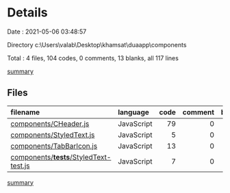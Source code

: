 # Details

Date : 2021-05-06 03:48:57

Directory c:\Users\valab\Desktop\khamsat\duaapp\components

Total : 4 files,  104 codes, 0 comments, 13 blanks, all 117 lines

[summary](results.md)

## Files
| filename | language | code | comment | blank | total |
| :--- | :--- | ---: | ---: | ---: | ---: |
| [components/CHeader.js](/components/CHeader.js) | JavaScript | 79 | 0 | 4 | 83 |
| [components/StyledText.js](/components/StyledText.js) | JavaScript | 5 | 0 | 2 | 7 |
| [components/TabBarIcon.js](/components/TabBarIcon.js) | JavaScript | 13 | 0 | 3 | 16 |
| [components/__tests__/StyledText-test.js](/components/__tests__/StyledText-test.js) | JavaScript | 7 | 0 | 4 | 11 |

[summary](results.md)